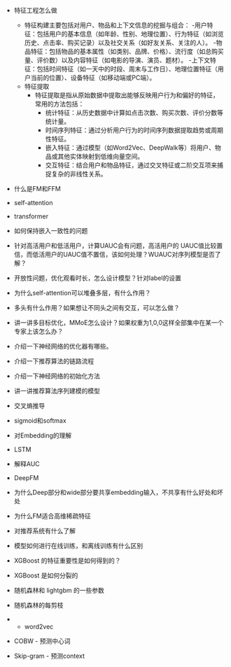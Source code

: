 - 特征工程怎么做
  - 特征构建主要包括对用户、物品和上下文信息的挖掘与组合：
    -用户特征：包括用户的基本信息（如年龄、性别、地理位置）、行为特征（如浏览历史、点击率、购买记录）以及社交关系（如好友关系、关注的人）。
    -物品特征：包括物品的基本属性（如类别、品牌、价格）、流行度（如总购买量、评价数）以及内容特征（如电影的导演、演员、题材）。
    -上下文特征：包括时间特征（如一天中的时段、周末与工作日）、地理位置特征（用户当前的位置）、设备特征（如移动端或PC端）。
  - 特征提取
    - 特征提取是指从原始数据中提取出能够反映用户行为和偏好的特征，常用的方法包括：
      - 统计特征：从历史数据中计算如点击次数、购买次数、评价分数等统计量。
      - 时间序列特征：通过分析用户行为的时间序列数据提取趋势或周期性特征。
      - 嵌入特征：通过模型（如Word2Vec、DeepWalk等）将用户、物品或其他实体映射到低维向量空间。
      - 交互特征：结合用户和物品特征，通过交叉特征或二阶交互项来捕捉复杂的非线性关系。

- 什么是FM和FFM
- self-attention
- transformer
- 如何保持嵌入一致性的问题
- 针对高活用户和低活用户，计算UAUC会有问题，高活用户的 UAUC值比较置信，而低活用户的UAUC值不置信，该如何处理？WUAUC对序列模型是否了解？
- 开放性问题，优化观看时长，怎么设计模型？针对label的设置
- 为什么self-attention可以堆叠多层，有什么作用？ 
- 多头有什么作用？如果想让不同头之间有交互，可以怎么做？
- 讲一讲多目标优化，MMoE怎么设计？如果权重为1,0,0这样全部集中在某一个专家上该怎么办？
- 介绍一下神经网络的优化器有哪些。
- 介绍一下推荐算法的链路流程
- 介绍一下神经网络的初始化方法
- 讲一讲推荐算法序列建模的模型
- 交叉熵推导
- sigmoid和softmax
- 对Embedding的理解
- LSTM
- 解释AUC
- DeepFM
- 为什么Deep部分和wide部分要共享embedding输入，不共享有什么好处和坏处
- 为什么FM适合高维稀疏特征
- 对推荐系统有什么了解
- 模型如何进行在线训练，和离线训练有什么区别
- XGBoost 的特征重要性是如何得到的？
- XGBoost 是如何分裂的
- 随机森林和 lightgbm 的一些参数
- 随机森林的每剪枝
- - word2vec
- COBW - 预测中心词
- Skip-gram - 预测context
